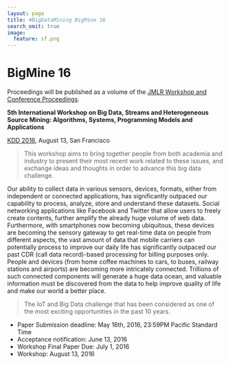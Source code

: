 ```yaml
---
layout: page
title: #BigDataMining BigMine 16
search_omit: true
image:
  feature: sf.png
---
```

BigMine 16
========

Proceedings will be published as a volume of the [JMLR Workshop and Conference Proceedings](http://jmlr.org/proceedings/).

**5th International Workshop on Big Data, Streams and Heterogeneous Source Mining: Algorithms, Systems, Programming Models and Applications**

[KDD 2016](http://jmlr.org/proceedings/), August 13, San Francisco

 > This workshop aims to bring together people from both academia and industry to present their most recent work related to these issues, and exchange ideas and thoughts in order to advance this big data challenge. 

Our ability to collect data in various sensors, devices, formats, either from independent or connected applications, has significantly outpaced our capability to process, analyze, store and understand these datasets. Social networking applications like Facebook and Twitter that allow users to freely create contents, further amplify the already huge volume of web data. Furthermore, with smartphones now becoming ubiquitous, these devices are becoming the sensory gateway to get real-time data on people from different aspects, the vast amount of data that mobile carriers can potentially process to improve our daily life has significantly outpaced our past CDR (call data record)-based processing for billing purposes only. People and devices (from home coffee machines to cars, to buses, railway stations and airports) are becoming more intricately connected. Trillions of such connected components will generate a huge data ocean, and valuable information must be discovered from the data to help improve quality of life and make our world a better place. 

 > The IoT and Big Data challenge that has been considered as one of the most exciting opportunities in the past 10 years.

* Paper Submission deadline: May 16th, 2016, 23:59PM Pacific Standard Time
* Acceptance notification: June 13, 2016
* Workshop Final Paper Due: July 1, 2016
* Workshop: August 13, 2016

